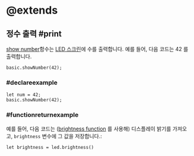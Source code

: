 # @extends

## 정수 출력 #print

[show number](/reference/basic/show-number)함수는 [LED 스크린](/device/screen)에 수를 출력합니다. 예를 들어, 다음 코드는 42 를 출력합니다.

```block
basic.showNumber(42);
```

### #declareexample

```block
let num = 42;
basic.showNumber(42);
```

### #functionreturnexample

예를 들어, 다음 코드는 ([brightness function](/reference/led/brightness) 를 사용해) 디스플레이 밝기를 가져오고, `brightness` 변수에 그 값을 저장합니다.:

```block
let brightness = led.brightness()
```